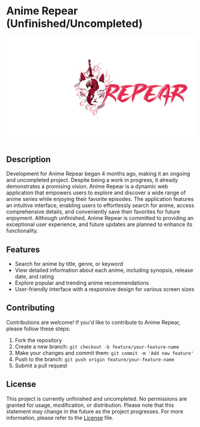 # Anime Repear (Unfinished/Uncompleted)

![Project Logo](src/components/imgs/logo.png) <!-- Include a logo or relevant image of your project -->

## Description

Development for Anime Repear began 4 months ago, making it an ongoing and uncompleted project. Despite being a work in progress, it already demonstrates a promising vision. Anime Repear is a dynamic web application that empowers users to explore and discover a wide range of anime series while enjoying their favorite episodes. The application features an intuitive interface, enabling users to effortlessly search for anime, access comprehensive details, and conveniently save their favorites for future enjoyment. Although unfinished, Anime Repear is committed to providing an exceptional user experience, and future updates are planned to enhance its functionality.

## Features

- Search for anime by title, genre, or keyword
- View detailed information about each anime, including synopsis, release date, and rating
- Explore popular and trending anime recommendations
- User-friendly interface with a responsive design for various screen sizes

## Contributing

Contributions are welcome! If you'd like to contribute to Anime Repear, please follow these steps:
1. Fork the repository
2. Create a new branch: `git checkout -b feature/your-feature-name`
3. Make your changes and commit them: `git commit -m 'Add new feature'`
4. Push to the branch: `git push origin feature/your-feature-name`
5. Submit a pull request

## License

This project is currently unfinished and uncompleted. No permissions are granted for usage, modification, or distribution. Please note that this statement may change in the future as the project progresses. For more information, please refer to the [License](license) file.
